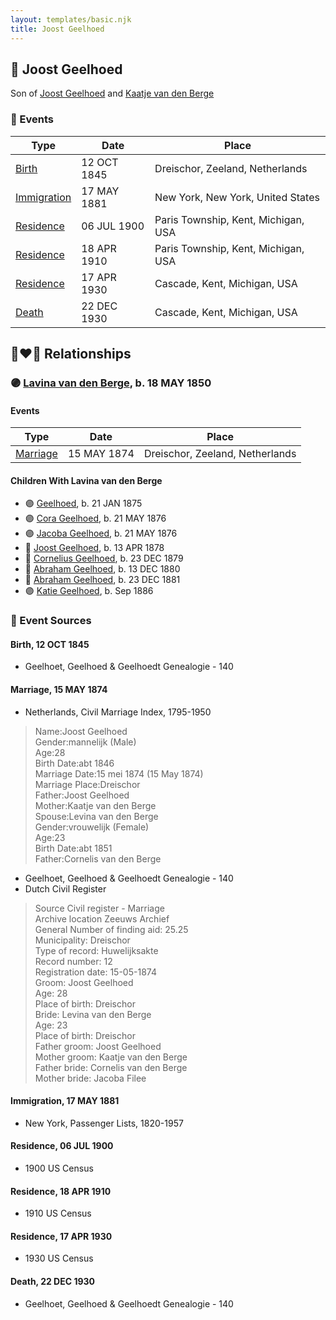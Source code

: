 ```yaml
---
layout: templates/basic.njk
title: Joost Geelhoed
---
```

## 🔵 Joost Geelhoed

Son of [Joost Geelhoed](/people/7/72031888) and [Kaatje van den Berge](/people/3/32271874)

### 📆 Events

Type | Date | Place
------ | ------ | ------
[Birth](#event-event-2) | 12 OCT 1845 | Dreischor, Zeeland, Netherlands
[Immigration](#event-event-0) | 17 MAY 1881 | New York, New York, United States
[Residence](#event-event-1) | 06 JUL 1900 | Paris Township, Kent, Michigan, USA
[Residence](#event-event-2) | 18 APR 1910 | Paris Township, Kent, Michigan, USA
[Residence](#event-event-3) | 17 APR 1930 | Cascade, Kent, Michigan, USA
[Death](#event-event-7) | 22 DEC 1930 | Cascade, Kent, Michigan, USA

## 👩‍❤️‍👨 Relationships

### 🟣 [Lavina van den Berge](/people/7/71558365), b. 18 MAY 1850

#### Events

Type | Date | Place
------ | ------ | ------
[Marriage](#event-family-0-event-0) | 15 MAY 1874 | Dreischor, Zeeland, Netherlands
#### Children With Lavina van den Berge
* 🟣 [Geelhoed](/people/6/62590620), b. 21 JAN 1875
* 🟣 [Cora Geelhoed](/people/2/21750520), b. 21 MAY 1876
* 🟣 [Jacoba Geelhoed](/people/9/93554380), b. 21 MAY 1876
* 🔵 [Joost Geelhoed](/people/7/79801340), b. 13 APR 1878
* 🔵 [Cornelius Geelhoed](/people/9/92844960), b. 23 DEC 1879
* 🔵 [Abraham Geelhoed](/people/9/94665728), b. 13 DEC 1880
* 🔵 [Abraham Geelhoed](/people/4/47951154), b. 23 DEC 1881
* 🟣 [Katie Geelhoed](/people/7/74962834), b. Sep 1886
### 📰 Event Sources

#### <a id="event-event-2"></a> Birth, 12 OCT 1845
* Geelhoet, Geelhoed & Geelhoedt Genealogie  - 140

#### <a id="event-family-0-event-0"></a> Marriage, 15 MAY 1874
* Netherlands, Civil Marriage Index, 1795-1950
>   
  > Name:Joost Geelhoed  
  > Gender:mannelijk (Male)  
  > Age:28  
  > Birth Date:abt 1846  
  > Marriage Date:15 mei 1874 (15 May 1874)  
  > Marriage Place:Dreischor  
  > Father:Joost Geelhoed  
  > Mother:Kaatje van den Berge  
  > Spouse:Levina van den Berge  
  > Gender:vrouwelijk (Female)  
  > Age:23  
  > Birth Date:abt 1851  
  > Father:Cornelis van den Berge
* Geelhoet, Geelhoed & Geelhoedt Genealogie  - 140
* Dutch Civil Register
>   
  > Source Civil register - Marriage  
  > Archive location Zeeuws Archief  
  > General Number of finding aid: 25.25  
  > Municipality: Dreischor  
  > Type of record: Huwelijksakte  
  > Record number: 12  
  > Registration date: 15-05-1874  
  > Groom: Joost Geelhoed  
  > Age: 28  
  > Place of birth: Dreischor  
  > Bride: Levina van den Berge  
  > Age: 23  
  > Place of birth: Dreischor  
  > Father groom: Joost Geelhoed  
  > Mother groom: Kaatje van den Berge  
  > Father bride: Cornelis van den Berge  
  > Mother bride: Jacoba Filee

#### <a id="event-event-0"></a> Immigration, 17 MAY 1881
* New York, Passenger Lists, 1820-1957

#### <a id="event-event-1"></a> Residence, 06 JUL 1900
* 1900 US Census

#### <a id="event-event-2"></a> Residence, 18 APR 1910
* 1910 US Census

#### <a id="event-event-3"></a> Residence, 17 APR 1930
* 1930 US Census
#### <a id="event-event-7"></a> Death, 22 DEC 1930
* Geelhoet, Geelhoed & Geelhoedt Genealogie  - 140
